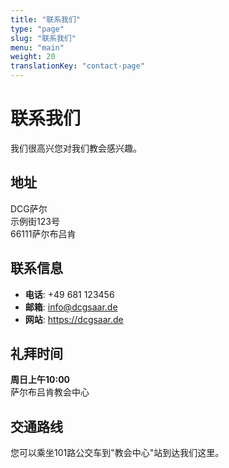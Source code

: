 ```yaml
---
title: "联系我们"
type: "page"
slug: "联系我们"
menu: "main"
weight: 20
translationKey: "contact-page"
---
```


# 联系我们

我们很高兴您对我们教会感兴趣。

## 地址

DCG萨尔  
示例街123号  
66111萨尔布吕肯

## 联系信息

- **电话**: +49 681 123456
- **邮箱**: info@dcgsaar.de
- **网站**: https://dcgsaar.de

## 礼拜时间

**周日上午10:00**  
萨尔布吕肯教会中心

## 交通路线

您可以乘坐101路公交车到"教会中心"站到达我们这里。
